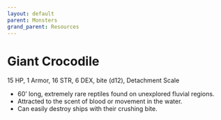 ```yaml
---
layout: default
parent: Monsters
grand_parent: Resources
---
```


# Giant Crocodile

15 HP, 1 Armor, 16 STR, 6 DEX, bite (d12), Detachment Scale

- 60’ long, extremely rare reptiles found on unexplored fluvial regions.
- Attracted to the scent of blood or movement in the water.
- Can easily destroy ships with their crushing bite.
